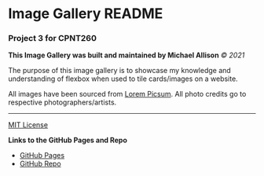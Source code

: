 # Image Gallery README

### Project 3 for CPNT260
**This Image Gallery was built and maintained by Michael Allison**
*&copy; 2021*

The purpose of this image gallery is to showcase my knowledge and understanding of flexbox when used to tile cards/images on a website.

All images have been sourced from [Lorem Picsum](https://picsum.photos/).
All photo credits go to respective photographers/artists.

---
[MIT License](license.html)

**Links to the GitHub Pages and Repo**
- [GitHub Pages](https://huntthee.github.io/cpnt260-a3/)
- [GitHub Repo](https://github.com/Huntthee/cpnt260-a3)